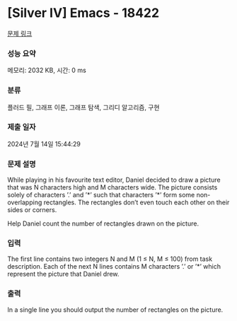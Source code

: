 # [Silver IV] Emacs - 18422 

[문제 링크](https://www.acmicpc.net/problem/18422) 

### 성능 요약

메모리: 2032 KB, 시간: 0 ms

### 분류

플러드 필, 그래프 이론, 그래프 탐색, 그리디 알고리즘, 구현

### 제출 일자

2024년 7월 14일 15:44:29

### 문제 설명

<p>While playing in his favourite text editor, Daniel decided to draw a picture that was N characters high and M characters wide. The picture consists solely of characters ’.’ and ’*’ such that characters ’*’ form some non-overlapping rectangles. The rectangles don’t even touch each other on their sides or corners.</p>

<p>Help Daniel count the number of rectangles drawn on the picture.</p>

### 입력 

 <p>The first line contains two integers N and M (1 ≤ N, M ≤ 100) from task description. Each of the next N lines contains M characters ’.’ or ’*’ which represent the picture that Daniel drew.</p>

### 출력 

 <p>In a single line you should output the number of rectangles on the picture.</p>

